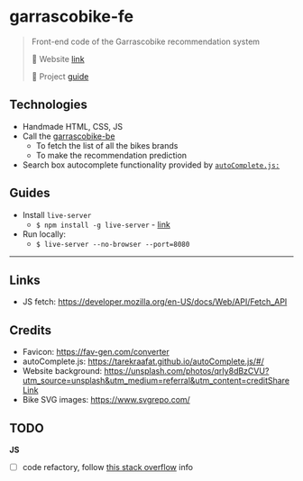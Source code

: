# garrascobike-fe

> Front-end code of the Garrascobike recommendation system
> 
> 🔗 Website [link](https://pistocop.github.io/garrascobike-fe/)
> 
> 📖 Project [guide](https://www.pistocop.dev/posts/garrascobike/)

## Technologies
- Handmade HTML, CSS, JS
- Call the [garrascobike-be](https://github.com/pistocop/garrascobike-be) 
  - To fetch the list of all the bikes brands
  - To make the recommendation prediction
- Search box autocomplete functionality provided by [`autoComplete.js:`](https://tarekraafat.github.io/autoComplete.js/#/)


## Guides
- Install `live-server`
  - `$ npm install -g live-server` - [link](https://www.npmjs.com/package/live-server)
- Run locally:
  - `$ live-server --no-browser --port=8080`

--------


## Links

- JS fetch: https://developer.mozilla.org/en-US/docs/Web/API/Fetch_API


## Credits

- Favicon: https://fav-gen.com/converter
- autoComplete.js: https://tarekraafat.github.io/autoComplete.js/#/
- Website background: https://unsplash.com/photos/qrIy8dBzCVU?utm_source=unsplash&utm_medium=referral&utm_content=creditShareLink
- Bike SVG images: https://www.svgrepo.com/


## TODO

**JS**
- [ ] code refactory, follow [this stack overflow](https://stackoverflow.com/questions/45018338/javascript-fetch-api-how-to-save-output-to-variable-as-an-object-not-the-prom/61285073#61285073) info
